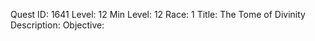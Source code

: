 Quest ID: 1641
Level: 12
Min Level: 12
Race: 1
Title: The Tome of Divinity
Description: 
Objective: 
